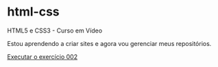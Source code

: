 # html-css
 HTML5 e CSS3 - Curso em Vídeo

 Estou aprendendo a criar sites e agora vou gerenciar meus repositórios.

<a href="https://mo-farelo.github.io/html-css/exercicios/ex002/index"> Executar o exercício 002</a>
